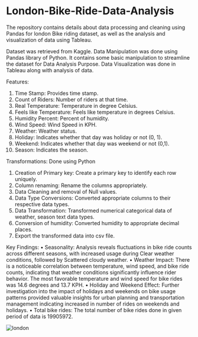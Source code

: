 # London-Bike-Ride-Data-Analysis
The repository contains details about data processing and cleaning using Pandas for london Bike riding dataset, as well as the analysis and visualization of data using Tableau.

Dataset was retrieved from Kaggle.
Data Manipulation was done using Pandas library of Python. It contains some basic manipulation to streamline the dataset for Data Analysis Purpose.
Data Visualization was done in Tableau along with analysis of data.

Features:
1.	Time Stamp: Provides time stamp.
2.	Count of Riders: Number of riders at that time.
3.	Real Temperature: Temperature in degree Celsius.
4.	Feels like Temperature: Feels like temperature in degrees Celsius.
5.	Humidity Percent: Percent of humidity.
6.	Wind Speed: Wind Speed in KPH.
7.	Weather: Weather status.
8.	Holiday: Indicates whether that day was holiday or not (0, 1).
9.	Weekend: Indicates whether that day was weekend or not (0,1).
10.	Season: Indicates the season.

Transformations: Done using Python
1.	Creation of Primary key: Create a primary key to identify each row uniquely. 
2.	Column renaming: Rename the columns appropriately.
3.	Data Cleaning and removal of Null values.
4.	Data Type Conversions: Converted appropriate columns to their respective data types.
5.	Data Transformation: Transformed numerical categorical data of weather, season text data types.
6.	Conversion of humidity: Converted humidity to appropriate decimal places.
7.	Export the transformed data into csv file.

Key Findings:
•	Seasonality: Analysis reveals fluctuations in bike ride counts across different seasons, with increased usage during Clear weather conditions, followed by Scattered cloudy weather.
•	Weather Impact: There is a noticeable correlation between temperature, wind speed, and bike ride counts, indicating that weather conditions significantly influence rider behavior. The most favorable temperature and wind speed for bike rides was 14.6 degrees and 13.7 KPH.
•	Holiday and Weekend Effect: Further investigation into the impact of holidays and weekends on bike usage patterns provided valuable insights for urban planning and transportation management indicating increased in number of rides on weekends and holidays.
•	Total bike rides: The total number of bike rides done in given period of data is 19905972.

![london](https://github.com/Vd1299/London-Bike-Ride-Data-Analysis/assets/60086631/ae0b0d53-7137-4154-86ec-bd6cc8bc1609)
